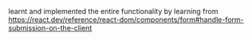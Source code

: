 learnt and implemented the entire functionality by learning from https://react.dev/reference/react-dom/components/form#handle-form-submission-on-the-client
